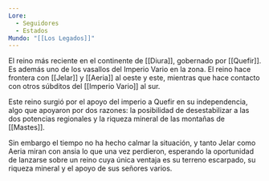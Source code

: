 ```yaml
---
Lore:
  - Seguidores
  - Estados
Mundo: "[[Los Legados]]"
---
```

El reino más reciente en el continente de [[Diura]], gobernado por [[Quefir]]. Es además uno de los vasallos del Imperio Vario en la zona. El reino hace frontera con [[Jelar]] y [[Aeria]] al oeste y este, mientras que hace contacto con otros súbditos del [[Imperio Vario]] al sur. 

Este reino surgió por el apoyo del imperio a Quefir en su independencia, algo que apoyaron por dos razones: la posibilidad de desestabilizar a las dos potencias regionales y la riqueza mineral de las montañas de [[Mastes]].

Sin embargo el tiempo no ha hecho calmar la situación, y tanto Jelar como Aeria miran con ansia lo que una vez perdieron, esperando la oportunidad de lanzarse sobre un reino cuya única ventaja es su terreno escarpado, su riqueza mineral y el apoyo de sus señores varios.